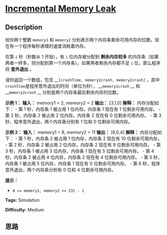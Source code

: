 # [Incremental Memory Leak][title]

## Description

给你两个整数 `memory1` 和 `memory2` 分别表示两个内存条剩余可用内存的位数。现在有一个程序每秒递增的速度消耗着内存。

在第 `i` 秒（秒数从 1 开始），有 `i` 位内存被分配到 **剩余内存较多**
的内存条（如果两者一样多，则分配到第一个内存条）。如果两者剩余内存都不足 `i` 位，那么程序将 **意外退出** 。

请你返回一个数组，包含 __`[crashTime, memory1crash, memory2crash]` ，其中
`crashTime`是程序意外退出的时间（单位为秒）， __`memory1crash` __ 和 __`memory2crash` __
分别是两个内存条最后剩余内存的位数。

**示例 1：**
            **输入：** memory1 = 2, memory2 = 2    **输出：** [3,1,0]    **解释：** 内存分配如下：    - 第 1 秒，内存条 1 被占用 1 位内存。内存条 1 现在有 1 位剩余可用内存。    - 第 2 秒，内存条 2 被占用 2 位内存。内存条 2 现在有 0 位剩余可用内存。    - 第 3 秒，程序意外退出，两个内存条分别有 1 位和 0 位剩余可用内存。    

**示例 2：**
            **输入：** memory1 = 8, memory2 = 11    **输出：** [6,0,4]    **解释：** 内存分配如下：    - 第 1 秒，内存条 2 被占用 1 位内存，内存条 2 现在有 10 位剩余可用内存。    - 第 2 秒，内存条 2 被占用 2 位内存，内存条 2 现在有 8 位剩余可用内存。    - 第 3 秒，内存条 1 被占用 3 位内存，内存条 1 现在有 5 位剩余可用内存。    - 第 4 秒，内存条 2 被占用 4 位内存，内存条 2 现在有 4 位剩余可用内存。    - 第 5 秒，内存条 1 被占用 5 位内存，内存条 1 现在有 0 位剩余可用内存。    - 第 6 秒，程序意外退出，两个内存条分别有 0 位和 4 位剩余可用内存。    

**提示：**

  * `0 <= memory1, memory2 <= 231 - 1`


**Tags:** Simulation

**Difficulty:** Medium

## 思路

[title]: https://leetcode-cn.com/problems/incremental-memory-leak
